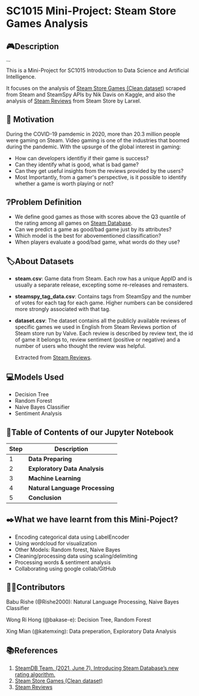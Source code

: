 # SC1015 Mini-Project: Steam Store Games Analysis


## :video_game:Description
<img src="https://user-images.githubusercontent.com/89787115/164893872-55ae3b2c-204b-41c1-97c6-bcbea336129f.png" alt="image" style="zoom: 20%;" />

This is a Mini-Project for SC1015 Introduction to Data Science and Artificial Intelligence.

It focuses on the analysis of [Steam Store Games (Clean dataset)](https://www.kaggle.com/datasets/nikdavis/steam-store-games) scraped from Steam and SteamSpy APIs by Nik Davis on Kaggle, and also the analysis of [Steam Reviews](https://www.kaggle.com/datasets/andrewmvd/steam-reviews) from Steam Store by Larxel.


## :thought_balloon: Motivation 
During the COVID-19 pamdemic in 2020, more than 20.3 million people were gaming on Steam. Video gaming is one of the industries that boomed during the pandemic. With the upsurge of the global interest in gaming:

- How can developers identifiy if their game is success? 
- Can they identify what is good, what is bad game? 
- Can they get useful insights from the reviews provided by the users? 
- Most Importantly, from a gamer's  perspective, is it possible to identify whether a game is worth playing or not?

## 	:grey_question:Problem Definition
- We define good games as those with scores above the Q3 quantile of the rating among all games on [Steam Database](https://steamdb.info/).
- Can we predict a game as good/bad game just by its attributes?
- Which model is the best for abovementioned classification?
- When players evaluate a good/bad game, what words do they use?

## :label:About Datasets

- **steam.csv**: Game data from Steam. Each row has a unique AppID and is usually a separate release, excepting some re-releases and remasters.

- **steamspy_tag_data.csv**: Contains tags from SteamSpy and the number of votes for each tag for each game. Higher numbers can be considered more strongly associated with that tag.

- **dataset.csv**: The dataset contains all the publicly available reviews of specific games we used in English from Steam Reviews portion of Steam store run by Valve. Each review is described by review text, the id of game it belongs to, review sentiment (positive or negative) and a number of users who thought the review was helpful.

  Extracted from [Steam Reviews](https://www.kaggle.com/datasets/andrewmvd/steam-reviews).

## :computer:Models Used

- Decision Tree
- Random Forest
- Naive Bayes Classifier
- Sentiment Analysis


## :orange_book:Table of Contents of our Jupyter Notebook

| Step | Description                     |
| ---- | ------------------------------- |
| 1    | **Data Preparing**              |
| 2    | **Exploratory Data Analysis**   |
| 3    | **Machine Learning**            |
| 4    | **Natural Language Processing** |
| 5    | **Conclusion**                  |

## :black_nib:What we have learnt from this Mini-Poject?

- Encoding categorical data using LabelEncoder
- Using wordcloud for visualization
- Other Models: Random forest, Naive Bayes
- Cleaning/processing data using scaling/delimiting
- Processing words & sentiment analysis
- Collaborating using google collab/GitHub

## :technologist:Contributors

Babu Rishe (@Rishe2000): Natural Language Processing, Naive Bayes Classifier

Wong Ri Hong (@bakase-e): Decision Tree, Random Forest

Xing Mian (@katemxing): Data preperation, Exploratory Data Analysis

## :books:References

1. [SteamDB Team. (2021, June 7). Introducing Steam Database’s new rating algorithm.](https://steamdb.info/blog/steamdb-rating/)
2. [Steam Store Games (Clean dataset)](https://www.kaggle.com/datasets/nikdavis/steam-store-games)
3. [Steam Reviews](https://www.kaggle.com/datasets/andrewmvd/steam-reviews) 

